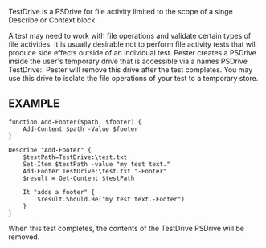 TestDrive is a PSDrive for file activity limited to the scope of a singe Describe or Context block.

A test may need to work with file operations and validate certain types of file activities. It is usually desirable not to perform file activity tests that will produce side effects outside of an individual test. Pester creates a PSDrive inside the user's temporary drive that is accessible via a names PSDrive TestDrive:. Pester will remove this drive after the test completes. You may use this drive to isolate the file operations of your test to a temporary store.

EXAMPLE
--------

	function Add-Footer($path, $footer) {
	    Add-Content $path -Value $footer
	}

	Describe "Add-Footer" {
		$testPath=TestDrive:\test.txt
		Set-Item $testPath -value "my test text."
		Add-Footer TestDrive:\test.txt "-Footer"
		$result = Get-Content $testPath

	    It "adds a footer" {
	        $result.Should.Be("my test text.-Footer")
	    }
	}

When this test completes, the contents of the TestDrive PSDrive will be removed.
